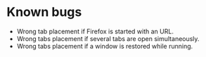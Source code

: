 # Known bugs

- Wrong tab placement if Firefox is started with an URL.
- Wrong tabs placement if several tabs are open simultaneously.
- Wrong tabs placement if a window is restored while running.
